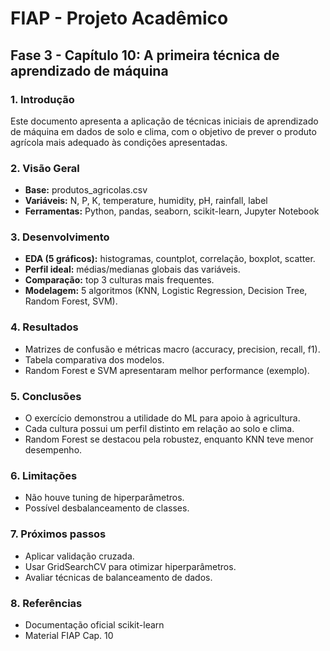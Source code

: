 # FIAP - Projeto Acadêmico
## Fase 3 - Capítulo 10: A primeira técnica de aprendizado de máquina

### 1. Introdução
Este documento apresenta a aplicação de técnicas iniciais de aprendizado de máquina em dados de solo e clima, com o objetivo de prever o produto agrícola mais adequado às condições apresentadas.

### 2. Visão Geral
- **Base:** produtos_agricolas.csv  
- **Variáveis:** N, P, K, temperature, humidity, pH, rainfall, label  
- **Ferramentas:** Python, pandas, seaborn, scikit-learn, Jupyter Notebook  

### 3. Desenvolvimento
- **EDA (5 gráficos):** histogramas, countplot, correlação, boxplot, scatter.  
- **Perfil ideal:** médias/medianas globais das variáveis.  
- **Comparação:** top 3 culturas mais frequentes.  
- **Modelagem:** 5 algoritmos (KNN, Logistic Regression, Decision Tree, Random Forest, SVM).  

### 4. Resultados
- Matrizes de confusão e métricas macro (accuracy, precision, recall, f1).  
- Tabela comparativa dos modelos.  
- Random Forest e SVM apresentaram melhor performance (exemplo).  

### 5. Conclusões
- O exercício demonstrou a utilidade do ML para apoio à agricultura.  
- Cada cultura possui um perfil distinto em relação ao solo e clima.  
- Random Forest se destacou pela robustez, enquanto KNN teve menor desempenho.  

### 6. Limitações
- Não houve tuning de hiperparâmetros.  
- Possível desbalanceamento de classes.  

### 7. Próximos passos
- Aplicar validação cruzada.  
- Usar GridSearchCV para otimizar hiperparâmetros.  
- Avaliar técnicas de balanceamento de dados.  

### 8. Referências
- Documentação oficial scikit-learn  
- Material FIAP Cap. 10  
